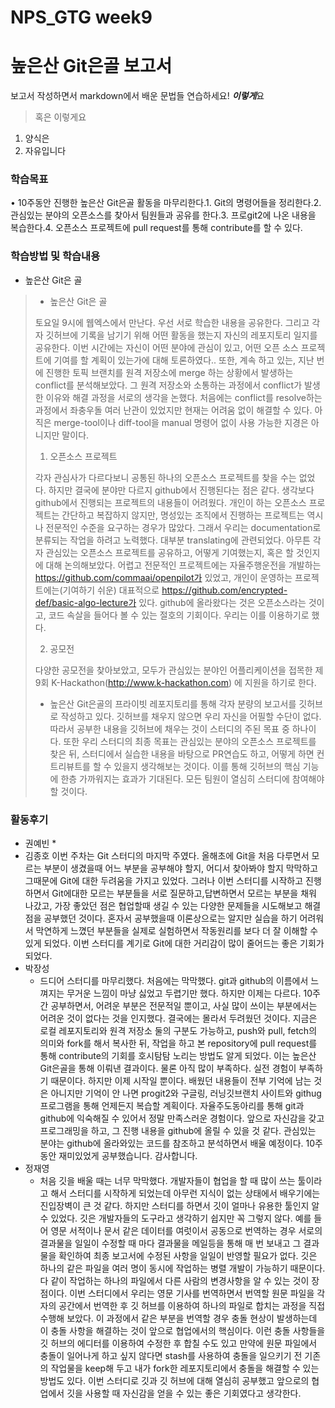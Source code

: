 # NPS_GTG week9

# 높은산 Git은골 보고서

보고서 작성하면서 markdown에서 배운 문법들 연습하세요! ***이렇게***요 

>  혹은 이렇게요
1. 양식은
2. 자유입니다

### 학습목표

•  10주동안 진행한 높은산 Git은골 활동을 마무리한다.1. Git의 명령어들을 정리한다.2. 관심있는 분야의 오픈소스를 찾아서 팀원들과 공유를 한다.3. 프로git2에 나온 내용을 복습한다.4. 오픈소스 프로젝트에 pull request를 통해 contribute를 할 수 있다. 

### 학습방법 및 학습내용

* 높은산 Git은 골  

 

> * 높은산 Git은 골  
>
>  
>
>  토요일 9시에 웹엑스에서 만난다. 우선 서로 학습한 내용을 공유한다. 그리고 각자 깃허브에 기록을 남기기 위해 어떤 활동을 했는지 자신의 레포지토리 일지를 공유한다. 이번 시간에는 자신이 어떤 분야에 관심이 있고, 어떤 오픈 소스 프로젝트에 기여를 할 계획이 있는가에 대해 토론하였다.. 또한, 계속 하고 있는, 지난 번에 진행한 토픽 브랜치를 원격 저장소에 merge 하는 상황에서 발생하는 conflict를 분석해보았다. 그 원격 저장소와 소통하는 과정에서 conflict가 발생한 이유와 해결 과정을 서로의 생각을 논했다. 처음에는 conflict를 resolve하는 과정에서 좌충우돌 여러 난관이 있었지만 현재는 어려움 없이 해결할 수 있다. 아직은 merge-tool이나 diff-tool을 manual 명령어 없이 사용 가능한 지경은 아니지만 말이다.
>
>  
>
> 1. 오픈소스 프로젝트
>
>  각자 관심사가 다르다보니 공통된 하나의 오픈소스 프로젝트를 찾을 수는 없었다. 하지만 결국에 분야만 다르지 github에서 진행된다는 점은 같다. 생각보다 github에서 진행되는 프로젝트의 내용들이 어려웠다. 개인이 하는 오픈소스 프로젝트는 간단하고 복잡하지 않지만, 명성있는 조직에서 진행하는 프로젝트는 역시나 전문적인 수준을 요구하는 경우가 많았다. 그래서 우리는 documentation로 분류되는 작업을 하려고 노력했다. 대부분 translating에 관련되었다. 아무튼 각자 관심있는 오픈소스 프로젝트를 공유하고, 어떻게 기여했는지, 혹은 할 것인지에 대해 논의해보았다. 어렵고 전문적인 프로젝트에는 자율주행운전을 개발하는 https://github.com/commaai/openpilot가 있었고, 개인이 운영하는 프로젝트에는(기여하기 쉬운) 대표적으로 https://github.com/encrypted-def/basic-algo-lecture가 있다. github에 올라왔다는 것은 오픈소스라는 것이고, 코드 속살을 들어다 볼 수 있는 절호의 기회이다. 우리는 이를 이용하기로 했다.
>
>  
>
> 2. 공모전
>
>  다양한 공모전을 찾아보았고, 모두가 관심있는 분야인 어플리케이션을 접목한 제 9회 K-Hackathon(http://www.k-hackathon.com) 에 지원을 하기로 한다.
>
>  
>
> * 높은산 Git은골의 프라이빗 레포지토리를 통해 각자 분량의 보고서를 깃허브로 작성하고 있다. 깃허브를 채우지 않으면 우리 자신을 어필할 수단이 없다. 따라서 공부한 내용을 깃허브에 채우는 것이 스터디의 주된 목표 중 하나이다. 또한 우리 스터디의 최종 목표는 관심있는 분야의 오픈소스 프로젝트를 찾은 뒤, 스터디에서 실습한 내용을 바탕으로 PR연습도 하고, 어떻게 하면 컨트리뷰트를 할 수 있을지 생각해보는 것이다. 이를 통해 깃허브의 핵심 기능에 한층 가까워지는 효과가 기대된다. 모든 팀원이 열심히 스터디에 참여해야할 것이다.
>
> 

### 활동후기

* 권예빈
  * 
* 김종호
  이번 주차는 Git 스터디의 마지막 주였다. 올해초에 Git을 처음 다루면서 모르는 부분이 생겼을때 어느 부분을 공부해야 할지, 어디서 찾아봐야 할지 막막하고 그때문에 Git에 대한 두려움을 가지고 있었다. 그러나 이번 스터디를 시작하고 진행하면서 Git에대한 모르는 부분들을 서로 질문하고,답변하면서 모르는 부분을 채워 나갔고, 가장 좋았던 점은 협업할때 생길 수 있는 다양한 문제들을 시도해보고 해결점을 공부했던 것이다. 혼자서 공부했을때 이론상으로는 알지만 실습을 하기 어려워서 막연하게 느꼈던 부분들을 실제로 실험하면서 작동원리를 보다 더 잘 이해할 수 있게 되었다. 이번 스터디를 계기로 Git에 대한 거리감이 많이 줄어드는 좋은 기회가 되었다. 
* 박장성
  * 드디어 스터디를 마무리했다. 처음에는 막막했다. git과 github의 이름에서 느껴지는 무거운 느낌이 마냥 싫었고 두렵기만 했다. 하지만 이제는 다르다. 10주간 공부하면서, 어려운 부분은 전문적일 뿐이고, 사실 많이 쓰이는 부분에서는 어려운 것이 없다는 것을 인지했다. 결국에는 몰라서 두려웠던 것이다. 지금은 로컬 레포지토리와 원격 저장소 둘의 구분도 가능하고, push와 pull, fetch의 의미와 fork를 해서 복사한 뒤, 작업을 하고 본 repository에 pull request를 통해 contribute의 기회를 호시탐탐 노리는 방법도 알게 되었다. 이는 높은산 Git은골을 통해 이뤄낸 결과이다. 물론 아직 많이 부족하다. 실전 경험이 부족하기 때문이다. 하지만 이제 시작일 뿐이다. 배웠던 내용들이 전부 기억에 남는 것은 아니지만 기억이 안 나면 progit2와 구글링, 러닝깃브랜치 사이트와 githug 프로그램을 통해 언제든지 복습할 계획이다. 자율주도동아리를 통해 git과 github에 익숙해질 수 있어서 정말 만족스러운 경험이다. 앞으로 자신감을 갖고 프로그래밍을 하고, 그 진행 내용을 github에 올릴 수 있을 것 같다. 관심있는 분야는 github에 올라와있는 코드를 참조하고 분석하면서 배울 예정이다. 10주동안 재미있었게 공부했습니다. 감사합니다.
* 정재영
  * 처음 깃을 배울 때는 너무 막막했다. 개발자들이 협업을 할 때 많이 쓰는 툴이라고 해서 스터디를 시작하게 되었는데 아무런 지식이 없는 상태에서 배우기에는 진입장벽이 큰 것 같다. 하지만 스터디를 하면서 깃이 얼마나 유용한 툴인지 알 수 있었다. 깃은 개발자들의 도구라고 생각하기 쉽지만 꼭 그렇지 않다. 예를 들어 영문 서적이나 문서 같은 데이터를 여럿이서 공동으로 번역하는 경우 서로의 결과물을 일일이 수정할 때 마다 결과물을 메일등을 통해 매 번 보내고 그 결과물을 확인하여 최종 보고서에 수정된 사항을 일일이 반영할 필요가 없다. 깃은 하나의 같은 파일을 여러 명이 동시에 작업하는 병렬 개발이 가능하기 때문이다. 다 같이 작업하는 하나의 파일에서 다른 사람의 변경사항을 알 수 있는 것이 장점이다. 이번 스터디에서 우리는 영문 기사를 번역하면서 번역할 원문 파일을 각자의 공간에서 번역한 후 깃 허브를 이용하여 하나의 파일로 합치는 과정을 직접 수행해 보았다. 이 과정에서 같은 부분을 번역할 경우 충돌 현상이 발생하는데 이 충돌 사항을 해결하는 것이 앞으로 협업에서의 핵심이다. 이런 충돌 사항들을 깃 허브의 에디터를 이용하여 수정한 후 합칠 수도 있고 만약에 원문 파일에서 충돌이 일어나게 하고 싶지 않다면 stash를 사용하여 충돌을 일으키기 전 기존의 작업물을 keep해 두고 내가 fork한 레포지토리에서 충돌을 해결할 수 있는 방법도 있다. 이번 스터디로 깃과 깃 허브에 대해 열심히 공부했고 앞으로의 협업에서 깃을 사용할 때 자신감을 얻을 수 있는 좋은 기회였다고 생각한다. 
